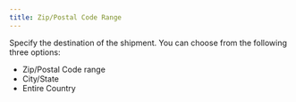 ```yaml
---
title: Zip/Postal Code Range
---
```



Specify the destination of the shipment. You can choose from the following  three options:

- Zip/Postal  Code range
- City/State
- Entire Country

